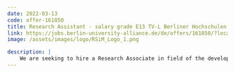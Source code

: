```yaml
---
date: 2022-03-13
code: offer-161850
title: Research Assistant - salary grade E13 TV-L Berliner Hochschulen
link: https://jobs.berlin-university-alliance.de/de/offers/161850/?locale=en
image: /assets/images/logo/RSiM_Logo_1.png

description: |
    We are seeking to hire a Research Associate in field of the development of image search and retrieval methods and systems for querying large-scale satellite image archives. Developed methods will aim at enabling accurate and scalable image indexing and retrieval by efficiently characterizing the complex spectral and spatial content of satellite images. Teaching tasks are required.
---
```

